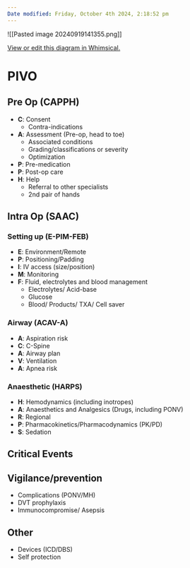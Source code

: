 ```yaml
---
Date modified: Friday, October 4th 2024, 2:18:52 pm
---
```


![[Pasted image 20240919141355.png]]

[View or edit this diagram in Whimsical.](https://whimsical.com/paper-case-structure-HgAdKb6S7quuyw7NnewX1S?ref=chatgpt)

# PIVO
## Pre Op (CAPPH)
- **C**: Consent
	- Contra-indications
- **A**: Assessment (Pre-op, head to toe)
	- Associated conditions
	- Grading/classifications or severity
	- Optimization
- **P**: Pre-medication
- **P**: Post-op care
- **H**: Help
	- Referral to other specialists
	- 2nd pair of hands
## Intra Op (SAAC)
### Setting up (E-PIM-FEB)
- **E**: Environment/Remote
- **P**: Positioning/Padding
- **I**: IV access (size/position)
- **M**: Monitoring
- **F**: Fluid, electrolytes and blood management
	- Electrolytes/ Acid-base
	- Glucose
	- Blood/ Products/ TXA/ Cell saver
### Airway (ACAV-A)
- **A**: Aspiration risk
- **C**: C-Spine
- **A**: Airway plan
- **V**: Ventilation
- **A**: Apnea risk
### Anaesthetic (HARPS)
- **H**: Hemodynamics (including inotropes)
- **A**: Anaesthetics and Analgesics (Drugs, including PONV)
- **R**: Regional
- **P**: Pharmacokinetics/Pharmacodynamics (PK/PD)
- **S**: Sedation
## Critical Events
## Vigilance/prevention
- Complications (PONV/MH)
- DVT prophylaxis
- Immunocompromise/ Asepsis
## Other
- Devices (ICD/DBS)
- Self protection
